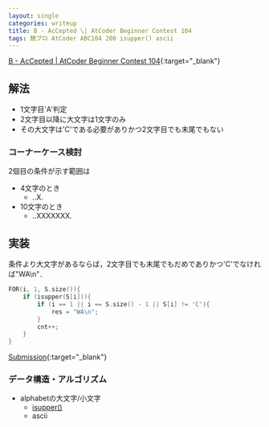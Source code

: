 ```yaml
---
layout: single
categories: writeup
title: B - AcCepted \| AtCoder Beginner Contest 104
tags: 競プロ AtCoder ABC104 200 isupper() ascii
---
```



[B - AcCepted \| AtCoder Beginner Contest 104](https://abc104.contest.atcoder.jp/tasks/abc104_b){:target="_blank"}

## 解法
- 1文字目'A'判定
- 2文字目以降に大文字は1文字のみ
- その大文字は'C'である必要がありかつ2文字目でも末尾でもない

### コーナーケース検討
2個目の条件が示す範囲は
- 4文字のとき
    - ..X.
- 10文字のとき
    - ..XXXXXXX.

## 実装
条件より大文字があるならば，2文字目でも末尾でもだめでありかつ'C'でなければ"WA\n"．
```cpp
FOR(i, 1, S.size()){
    if (isupper(S[i])){
        if (i == 1 || i == S.size() - 1 || S[i] != 'C'){
            res = "WA\n";
        }
        cnt++;
    }
}
```
[Submission](https://abc104.contest.atcoder.jp/submissions/2968299){:target="_blank"}

### データ構造・アルゴリズム
- alphabetの大文字/小文字
    - [isupper()](http://www.cplusplus.com/reference/locale/isupper/)
    - ascii
